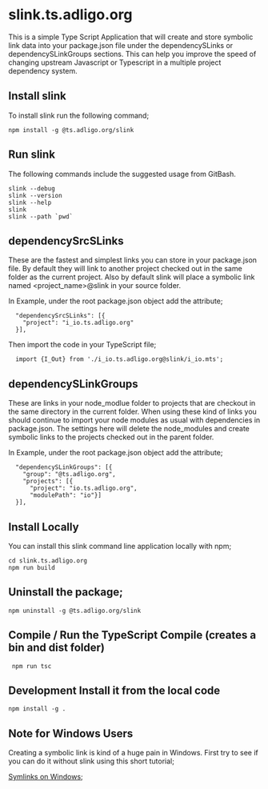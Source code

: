 # slink.ts.adligo.org
This is a simple Type Script Application that will create and store symbolic link data into your package.json file under the dependencySLinks or dependencySLinkGroups sections. This can help you improve the speed of changing upstream Javascript or Typescript in a multiple project dependency system.  

## Install slink
To install slink run the following command;

```
npm install -g @ts.adligo.org/slink
```

## Run slink
The following commands include the suggested usage from GitBash.

```
slink --debug
slink --version
slink --help
slink
slink --path `pwd`
```

## dependencySrcSLinks 
These are the fastest and simplest links you can store in your package.json file.  By default they will link
to another project checked out in the same folder as the current project.  Also by default slink will place a symbolic link named &lt;project_name&gt;@slink in your source folder.

In Example, under the root package.json object add the attribute;

```
  "dependencySrcSLinks": [{
    "project": "i_io.ts.adligo.org"
  }],
```
Then import the code in your TypeScript file;

```
  import {I_Out} from './i_io.ts.adligo.org@slink/i_io.mts';
```

## dependencySLinkGroups
These are links in your node_modlue folder to projects that are checkout in the same directory in the current folder.  When using these kind of links you should continue to import your node modules as usual with dependencies in package.json.  The settings here will delete the node_modules and create symbolic links to the projects checked out in the parent folder.

In Example, under the root package.json object add the attribute;

```
  "dependencySLinkGroups": [{
    "group": "@ts.adligo.org",
    "projects": [{
      "project": "io.ts.adligo.org",
      "modulePath": "io"}]
  }],
```

## Install Locally
You can install this slink command line application locally with npm;

```
cd slink.ts.adligo.org
npm run build
```
## Uninstall the package;

```
npm uninstall -g @ts.adligo.org/slink
```

## Compile / Run the TypeScript Compile (creates a bin and dist folder)

```
 npm run tsc
```

## Development Install it from the local code

```
npm install -g .
```

## Note for Windows Users

Creating a symbolic link is kind of a huge pain in Windows.  First try to see if you can do it without slink using this short tutorial;

[Symlinks on Windows](SYMLINKS_WINDOWS.md);